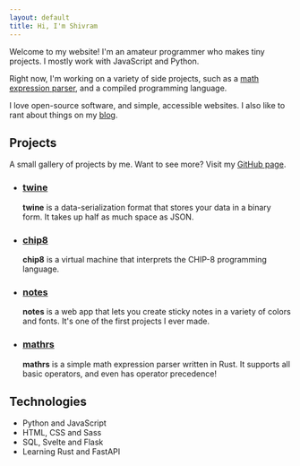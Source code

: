 ```yaml
---
layout: default
title: Hi, I'm Shivram
---
```


Welcome to my website! I'm an amateur programmer who makes tiny projects. I mostly work with JavaScript and Python.

Right now, I'm working on a variety of side projects, such as a [math expression parser](https://github.com/shivrm/mathrs), and a compiled programming language.
<!--more-->

I love open-source software, and simple, accessible websites. I also like to rant about things on my [blog]({{site.url}}/blog).

## Projects


A small gallery of projects by me. Want to see more? Visit my [GitHub page](https://github.com/shivrm).

* ### [twine]({{site.url}}/twine)
    **twine** is a data-serialization format that stores your data in a binary form. It takes up half as much space as JSON.
    
* ### [chip8](https://github.com/shivrm/chip8)
    **chip8** is a virtual machine that interprets the CHIP-8 programming language.
        
* ### [notes]({{site.url}}/notes)
    **notes** is a web app that lets you create sticky notes in a variety of colors and fonts. It's one of the first projects I ever made.
    
* ### [mathrs](https://github.com/shivrm/mathrs)
    **mathrs** is a simple math expression parser written in Rust. It supports all basic operators, and even
    has operator precedence!

## Technologies

*   Python and JavaScript
*   HTML, CSS and Sass
*   SQL, Svelte and Flask
*   Learning Rust and FastAPI
